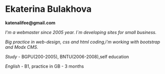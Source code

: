 # Ekaterina Bulakhova

__katenalifee@gmail.com__

_I'm a webmaster since 2005 year. I`m developing sites for small business._  

_Big practice in web-design, css and html coding,i'm working with bootstrap and Modx CMS._
      
*Study* - BGPU(200-2005), BNTU(2006-2008),self education

*English* - B1, practice in GB - 3 months


